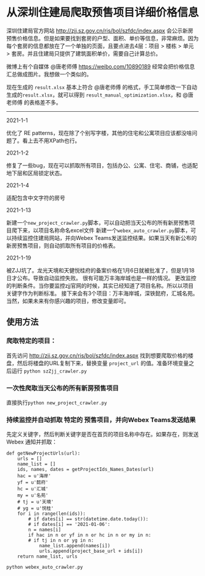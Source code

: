 # 从深圳住建局爬取预售项目详细价格信息

深圳住建局官方网站 http://zjj.sz.gov.cn/ris/bol/szfdc/index.aspx 会公示新房预售价格信息。但是如果要找到套房的户型、面积、单价等信息，非常麻烦。因为每个套房的信息都放在了一个单独的页面，且要点进去4层：项目 > 楼栋 > 单元 > 套房。并且住建局只提供了建筑面积单价，需要自己计算总价。

微博上有个自媒体 @唐老师傅 https://weibo.com/10890189 经常会把价格信息汇总做成图片。我想做一个类似的。

现在生成的 `result.xlsx` 基本上符合 @唐老师傅 的格式，手工简单修改一下自动生成的`result.xlsx`，就可以得到 `result_manual_optimization.xlsx`，和 @唐老师傅 的表格差不多。

---

2021-1-1

优化了 RE patterns，现在除了个别写字楼，其他的住宅和公寓项目应该都没啥问题了。看上去不用XPath也行。

2021-1-2

修复了一些bug，现在可以抓取所有项目，包括办公、公寓、住宅、商铺，也适配地下层和区局锁定状态。

2021-1-4

适配包含中文字符的房号

2021-1-13

新建一个`new_project_crawler.py`脚本，可以自动把当天公布的所有新房预售项目爬下来，以项目名称命名excel文件
新建一个`webex_auto_crawler.py`脚本，可以持续监控住建局网站，并向Webex Teams发送监控结果。如果当天有新公布的新房预售项目，则自动抓取所有项目的价格表。

2021-1-19

被ZJJ坑了。龙光天境和天健悦桂府的备案价格在1月6日就被批准了，但是1月18日才公布。导致自动监控失败。
很有可能万丰海岸城也是一样的情况。
更改监控的判断条件。当你要监控zjj官网的时候，其实已经知道了项目名称。所以以项目关键字作为判断标准。
接下来会有3个项目：万丰海岸城，深铁懿府，汇城名苑。当然，如果未来有你感兴趣的项目，修改变量即可。

## 使用方法

### 爬取特定的项目：

首先访问 http://zjj.sz.gov.cn/ris/bol/szfdc/index.aspx 找到想要爬取价格的楼盘，然后将楼盘的URL复制下来，替换变量 `project_url` 的值。准备环境变量之后运行 `python szZjj_crawler.py`

### 一次性爬取当天公布的所有新房预售项目

直接执行`python new_project_crawler.py`

### 持续监控并自动抓取 特定的 预售项目，并向Webex Teams发送结果

先定义关键字，然后判断关键字是否在首页的项目名称中存在。如果存在，则发送 Webex 通知并抓取：

```
def getNewProjectUrls(url):
    urls = []
    name_list = []    
    ids, names, dates = getProjectIds_Names_Dates(url)
    hac = u'海岸'
    yf = u'懿府'
    hc = u'汇城'
    my = u'名苑'
    # tj = u'天境'
    # yg = u'悦桂'
    for i in range(len(ids)):
        # if dates[i] == str(datetime.date.today()):
        # if dates[i] == '2021-01-06':
        n = names[i]
        if hac in n or yf in n or hc in n or my in n:
        # if tj in n or yg in n:
            name_list.append(names[i])
            urls.append(project_base_url + ids[i])
    return name_list, urls
```

`python webex_auto_crawler.py`